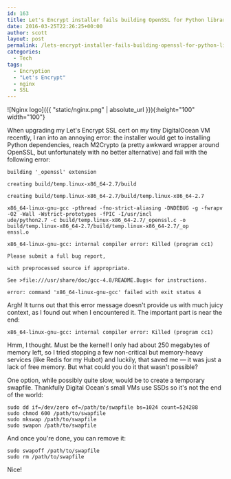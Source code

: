 ```yaml
---
id: 163
title: Let's Encrypt installer fails building OpenSSL for Python library
date: 2016-03-25T22:26:25+00:00
author: scott
layout: post
permalink: /lets-encrypt-installer-fails-building-openssl-for-python-library/
categories:
  - Tech
tags:
  - Encryption
  - "Let's Encrypt"
  - nginx
  - SSL
---
```

![Nginx logo]({{ "static/nginx.png" | absolute_url }}){:height="100" width="100"}

When upgrading my Let's Encrypt SSL cert on my tiny DigitalOcean VM recently, I ran into an annoying error: the installer would get to installing Python dependencies, reach M2Crypto (a pretty awkward wrapper around OpenSSL, but unfortunately with no better alternative) and fail with the following error:

```
building '_openssl' extension

creating build/temp.linux-x86_64-2.7/build

creating build/temp.linux-x86_64-2.7/build/temp.linux-x86_64-2.7

x86_64-linux-gnu-gcc -pthread -fno-strict-aliasing -DNDEBUG -g -fwrapv -O2 -Wall -Wstrict-prototypes -fPIC -I/usr/incl
ude/python2.7 -c build/temp.linux-x86_64-2.7/_openssl.c -o build/temp.linux-x86_64-2.7/build/temp.linux-x86_64-2.7/_op
enssl.o

x86_64-linux-gnu-gcc: internal compiler error: Killed (program cc1)

Please submit a full bug report,

with preprocessed source if appropriate.

See >file:///usr/share/doc/gcc-4.8/README.Bugs< for instructions.

error: command 'x86_64-linux-gnu-gcc' failed with exit status 4
```

Argh! It turns out that this error message doesn't provide us with much juicy context, as I found out when I encountered it. The important part is near the end:

```
x86_64-linux-gnu-gcc: internal compiler error: Killed (program cc1)
```

Hmm, I thought. Must be the kernel! I only had about 250 megabytes of memory left, so I tried stopping a few non-critical but memory-heavy services (like Redis for my Hubot) and luckily, that saved me — it was just a lack of free memory. But what could you do it that wasn't possible?

One option, while possibly quite slow, would be to create a temporary swapfile. Thankfully Digital Ocean's small VMs use SSDs so it's not the end of the world:

```
sudo dd if=/dev/zero of=/path/to/swapfile bs=1024 count=524288
sudo chmod 600 /path/to/swapfile
sudo mkswap /path/to/swapfile
sudo swapon /path/to/swapfile
```

And once you're done, you can remove it:

```
sudo swapoff /path/to/swapfile
sudo rm /path/to/swapfile
```

Nice!

